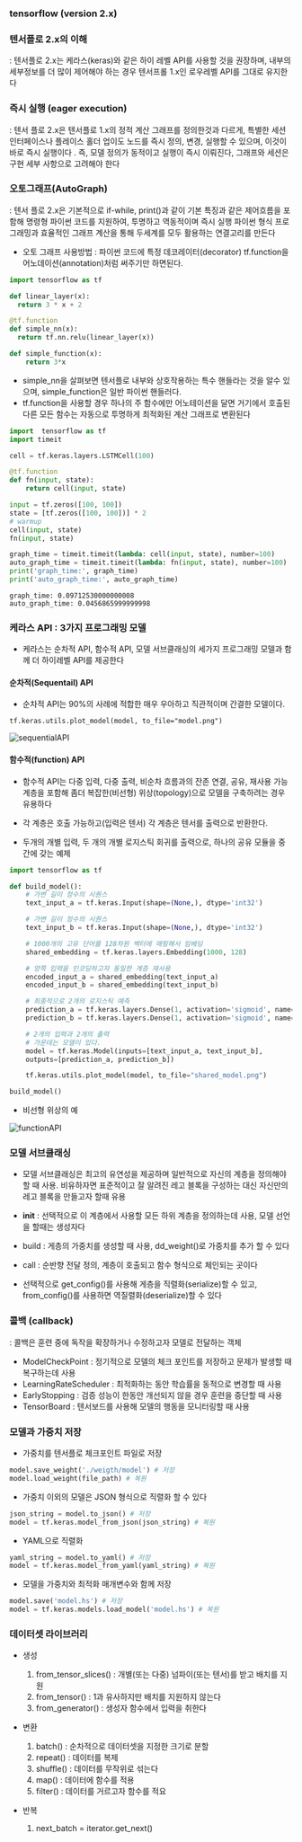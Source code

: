 ### tensorflow (version 2.x)

### 텐서플로 2.x의 이해 
: 텐서플로 2.x는 케라스(keras)와 같은 하이 레벨 API를 사용할 것을 권장하며, 내부의 세부정보를 더 많이 제어해야 하는 경우 텐서프롤 1.x인 로우레벨 API를 그대로 유지한다 

### 즉시 실행 (eager execution)
: 텐서 플로 2.x은 텐서플로 1.x의 정적 계산 그래프를 정의한것과 다르게, 특별한 세션 인터페이스나 플레이스 홀더 업이도 노드를 즉시 정의, 변경, 실행할 수 있으며, 이것이 바로 즉시 실행이다 .
즉, 모델 정의가 동적이고 실행이 즉시 이뤄진다, 그래프와 세션은 구현 세부 사항으로 고려해야 한다 

### 오토그래프(AutoGraph)
: 텐서 플로 2.x은 기본적으로 if-while, print()과 같이 기본 특징과 같은 제어흐름을 포함해 명령형 파이썬 코드를 지원하여, 투명하고 역동적이며 즉시 실행 파이썬 형식 프로그래밍과 효율적인 그래프 계산을 통해 두세계를 모두 활용하는 연결고리를 만든다 

- 오토 그래프 사용방법 
: 파이썬 코드에 특정 데코레이터(decorator) tf.function을 어노데이션(annotation)처럼 써주기만 하면된다.

```python
import tensorflow as tf

def linear_layer(x):
  return 3 * x + 2

@tf.function
def simple_nn(x):
  return tf.nn.relu(linear_layer(x))

def simple_function(x):
	return 3*x
```
- simple_nn을 살펴보면 텐서플로 내부와 상호작용하는 특수 핸들라는 것을 알수 있으며, simple_function은 일반 파이썬 핸들러다.
- tf.function을 사용할 경우 하나의 주 함수에만 어노테이션을 달면 거기에서 호출된 다른 모든 함수는 자동으로 투명하게 최적화된 계산 그래프로 변환된다

```python
import  tensorflow as tf
import timeit

cell = tf.keras.layers.LSTMCell(100)

@tf.function
def fn(input, state):
    return cell(input, state)

input = tf.zeros([100, 100])
state = [tf.zeros([100, 100])] * 2
# warmup
cell(input, state)
fn(input, state)

graph_time = timeit.timeit(lambda: cell(input, state), number=100)
auto_graph_time = timeit.timeit(lambda: fn(input, state), number=100)
print('graph_time:', graph_time)
print('auto_graph_time:', auto_graph_time)
```

```
graph_time: 0.09712530000000008
auto_graph_time: 0.0456865999999998
```

### 케라스 API : 3가지 프로그래밍 모델 
- 케라스는 순차적 API, 함수적 API, 모델 서브클래싱의 세가지 프로그래밍 모델과 함께 더 하이레벨 API를 제공한다 

#### 순차적(Sequentail) API
- 순차적 API는 90%의 사례에 적합한 매우 우아하고 직관적이며 간결한 모델이다. 

```
tf.keras.utils.plot_model(model, to_file="model.png")
```

![sequentialAPI](../../img/tensorflow/sequentialAPI.png) <br>

#### 함수적(function) API
- 함수적 API는 다중 입력, 다중 출력, 비순차 흐름과의 잔존 연결, 공유, 재사용 가능 계층을 포함해 좀더 복잡한(비선형) 위상(topology)으로 모델을 구축하려는 경우 유용하다
- 각 계층은 호출 가능하고(입력은 텐서) 각 계층은 텐서를 출력으로 반환한다.

- 두개의 개별 입력, 두 개의 개별 로지스틱 회귀를 출력으로, 하나의 공유 모듈을 중간에 갖는 예제 

```python
import tensorflow as tf

def build_model():
	# 가변 길이 정수의 시퀀스
	text_input_a = tf.keras.Input(shape=(None,), dtype='int32')

	# 가변 길이 정수의 시퀀스
	text_input_b = tf.keras.Input(shape=(None,), dtype='int32')

	# 1000개의 고유 단어를 128차원 벡터에 매핑해서 임베딩
	shared_embedding = tf.keras.layers.Embedding(1000, 128)

	# 양쪽 입력을 인코딩하고자 동일한 계층 재사용
	encoded_input_a = shared_embedding(text_input_a)
	encoded_input_b = shared_embedding(text_input_b)

	# 최종적으로 2개의 로지스틱 예측
	prediction_a = tf.keras.layers.Dense(1, activation='sigmoid', name='prediction_a')(encoded_input_a)
	prediction_b = tf.keras.layers.Dense(1, activation='sigmoid', name='prediction_b')(encoded_input_b)

	# 2개의 입력과 2개의 출력
	# 가운데는 모델이 있다.
	model = tf.keras.Model(inputs=[text_input_a, text_input_b], 
	outputs=[prediction_a, prediction_b])

	tf.keras.utils.plot_model(model, to_file="shared_model.png")

build_model()
```

- 비선형 위상의 예 

![functionAPI](../../img/tensorflow/functionAPI.png) <br>

### 모델 서브클래싱
- 모델 서브클래싱은 최고의 유연성을 제공하며 일반적으로 자신의 계층을 정의해야 할 때 사용. 비유하자면 표준적이고 잘 알려진 레고 블록을 구성하는 대신 자신만의 레고 블록을 만들고자 할때 유용 

- __init__ : 선택적으로 이 계층에서 사용할 모든 하위 계층을 정의하는데 사용, 모델 선언을 할때는 생성자다
- build : 게층의 가중치를 생성할 때 사용, dd_weight()로 가중치를 추가 할 수 있다 
- call : 순반향 전달 정의, 계층이 호출되고 함수 형식으로 체인되는 곳이다 

- 선택적으로 get_config()를 사용해 게층을 직렬화(serialize)할 수 있고, from_config()를 사용하면 역질렬화(deserialize)할 수 있다 

### 콜백 (callback)
: 콜백은 훈련 중에 독작을 확장하거나 수정하고자 모델로 전달하는 객체

- ModelCheckPoint : 정기적으로 모델의 체크 포인트를 저장하고 문제가 발생할 때 복구하는데 사용 
- LearningRateScheduler : 최적화하는 동안 학습률을 동적으로 변경할 때 사용 
- EarlyStopping : 검증 성능이 한동안 개선되지 않을 경우 훈련을 중단할 때 사용 
- TensorBoard : 텐서보드를 사용해 모델의 행동을 모니터링할 때 사용 

### 모델과 가중치 저장 

- 가중치를 텐서플로 체크포인트 파일로 저장 

```python 
model.save_weight('./weigth/model') # 저장
model.load_weight(file_path) # 복원
```

- 가중치 이외의 모델은 JSON 형식으로 직렬화 할 수 있다 

```python 
json_string = model.to_json() # 저장
model = tf.keras.model_from_json(json_string) # 복원
```

- YAML으로 직렬화 

```python 
yaml_string = model.to_yaml() # 저장
model = tf.keras.model_from_yaml(yaml_string) # 복원
```

- 모델을 가중치와 최적화 매개변수와 함께 저장

```python
model.save('model.hs') # 저장
model = tf.keras.models.load_model('model.hs') # 복원 
```

### 데이터셋 라이브러리

- 생성 
	1. from_tensor_slices() : 개별(또는 다중) 넘파이(또는 텐서)를 받고 배치를 지원
	2. from_tensor() : 1과 유사하지만 배치를 지원하지 않는다
	3. from_generator() : 생성자 함수에서 입력을 취한다

- 변환
	1. batch() : 순차적으로 데이터셋을 지정한 크기로 분할
	2. repeat() : 데이터를 복제
	3. shuffle() : 데이터를 무작위로 섞는다 
	4. map() : 데이터에 함수를 적용
	5. filter() : 데이터를 거르고자 함수를 적요

- 반복
	1. next_batch = iterator.get_next()

